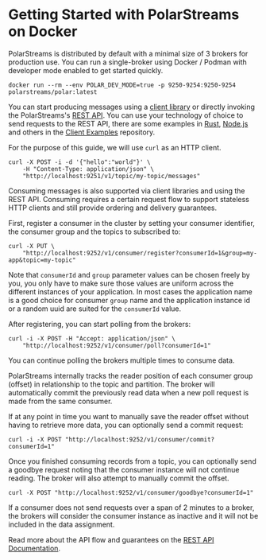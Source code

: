 # Getting Started with PolarStreams on Docker

PolarStreams is distributed by default with a minimal size of 3 brokers for production use. You can run a
single-broker using Docker / Podman with developer mode enabled to get started quickly.

```shell
docker run --rm --env POLAR_DEV_MODE=true -p 9250-9254:9250-9254 polarstreams/polar:latest
```

You can start producing messages using a [client library][go-client] or directly invoking the PolarStreams's
[REST API][rest-api]. You can use your technology of choice to send requests to the REST API, there are some examples
in [Rust][example-rust], [Node.js][example-nodejs] and others in the [Client Examples][client-examples]
repository.

For the purpose of this guide, we will use `curl` as an HTTP client.

```shell
curl -X POST -i -d '{"hello":"world"}' \
    -H "Content-Type: application/json" \
    "http://localhost:9251/v1/topic/my-topic/messages"
```

Consuming messages is also supported via client libraries and using the REST API. Consuming requires a certain
request flow to support stateless HTTP clients and still provide ordering and delivery guarantees.

First, register a consumer in the cluster by setting your consumer identifier, the consumer group and
the topics to subscribed to:

```shell
curl -X PUT \
    "http://localhost:9252/v1/consumer/register?consumerId=1&group=my-app&topic=my-topic"
```

Note that `consumerId` and `group` parameter values can be chosen freely by you, you only have to make sure
those values are uniform across the different instances of your application. In most cases the application name is a
good choice for consumer `group` name and the application instance id or a random uuid are suited for the `consumerId`
value.

After registering, you can start polling from the brokers:

```shell
curl -i -X POST -H "Accept: application/json" \
    "http://localhost:9252/v1/consumer/poll?consumerId=1"
```

You can continue polling the brokers multiple times to consume data.

PolarStreams internally tracks the reader position of each consumer group (offset) in relationship to the topic and partition.
The broker will automatically commit the previously read data when a new poll request is made from the same consumer.

If at any point in time you want to manually save the reader offset without having to retrieve more data, you
can optionally send a commit request:

```shell
curl -i -X POST "http://localhost:9252/v1/consumer/commit?consumerId=1"
```

Once you finished consuming records from a topic, you can optionally send a goodbye request noting that the consumer
instance will not continue reading. The broker will also attempt to manually commit the offset.

```shell
curl -X POST "http://localhost:9252/v1/consumer/goodbye?consumerId=1"
```

If a consumer does not send requests over a span of 2 minutes to a broker, the brokers will consider the consumer
instance as inactive and it will not be included in the data assignment.

Read more about the API flow and guarantees on the [REST API Documentation][rest-api].

[rest-api]: ../../rest_api/
[go-client]: https://github.com/polarstreams/go-client
[example-rust]: https://github.com/polarstreams/client-examples/tree/main/rust
[example-nodejs]: https://github.com/polarstreams/client-examples/tree/main/nodejs
[client-examples]: https://github.com/polarstreams/client-examples
